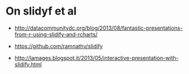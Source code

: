 # On slidyf et al

- http://datacommunitydc.org/blog/2013/08/fantastic-presentations-from-r-using-slidify-and-rcharts/

- https://github.com/ramnathv/slidify

- http://lamages.blogspot.it/2013/05/interactive-presentation-with-slidify.html

